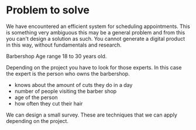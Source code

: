 # Problem to solve

We have encountered an efficient system for scheduling appointments.
This is something very ambiguous this may be a general problem
and from this you can't design a solution as such.
You cannot generate a digital product in this way, without fundamentals and research.

Barbershop
Age range 18 to 30 years old.

Depending on the project you have to look for those experts.
In this case the expert is the person who owns the barbershop.

- knows about the amount of cuts they do in a day
- number of people visiting the barber shop
- age of the person
- how often they cut their hair

We can design a small survey.
These are techniques that we can apply depending on the project.
